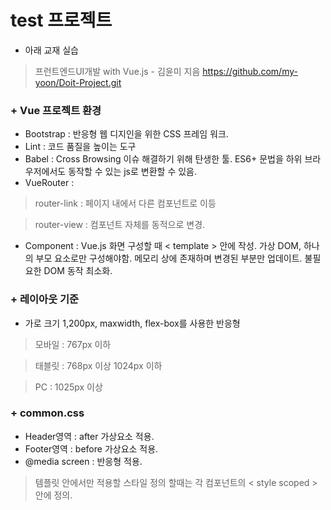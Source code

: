 # test 프로젝트
+ 아래 교재 실습
> 프런트엔드UI개발 with Vue.js - 김윤미 지음
> https://github.com/my-yoon/Doit-Project.git
###
### + Vue 프로젝트 환경
+ Bootstrap : 반응형 웹 디지인을 위한 CSS 프레임 워크.
+ Lint : 코드 품질을 높이는 도구
+ Babel : Cross Browsing 이슈 해결하기 위해 탄생한 툴. ES6+ 문법을 하위 브라우저에서도 동작할 수 있는 js로 변환할 수 있음.
+ VueRouter : 
> router-link : 페이지 내에서 다른 컴포넌트로 이등

> router-view : 컴포넌트 자체를 동적으로 변경.
+ Component : Vue.js 화면 구성할 때 < template > 안에 작성. 가상 DOM, 하나의 부모 요소로만 구성해야함. 메모리 상에 존재하며 변경된 부분만 업데이트. 불필요한 DOM 동작 최소화.  
###
### + 레이아웃 기준
+ 가로 크기 1,200px, maxwidth, flex-box를 사용한 반응형
> 모바일 : 767px 이하

> 태블릿 : 768px 이상 1024px 이하

> PC : 1025px 이상

### + common.css
+ Header영역 : after 가상요소 적용.
+ Footer영역 : before 가상요소 적용.
+ @media screen : 반응형 적용. 
> 템플릿 안에서만 적용할 스타일 정의 할때는 각 컴포넌트의 < style scoped > 안에 정의. 
###
